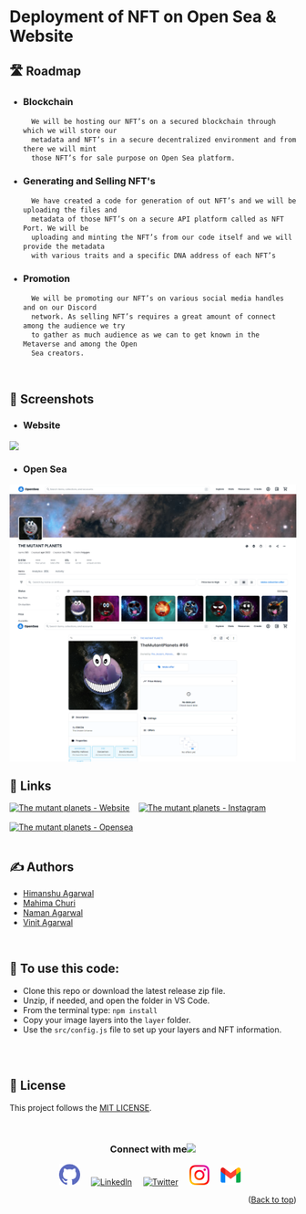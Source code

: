 
# Deployment of NFT on Open Sea & Website


## 🛣️ Roadmap

- ### Blockchain
        We will be hosting our NFT’s on a secured blockchain through which we will store our
        metadata and NFT’s in a secure decentralized environment and from there we will mint
        those NFT’s for sale purpose on Open Sea platform.

- ### Generating and Selling NFT's
        We have created a code for generation of out NFT’s and we will be uploading the files and
        metadata of those NFT’s on a secure API platform called as NFT Port. We will be
        uploading and minting the NFT’s from our code itself and we will provide the metadata
        with various traits and a specific DNA address of each NFT’s

- ### Promotion
        We will be promoting our NFT’s on various social media handles and on our Discord
        network. As selling NFT’s requires a great amount of connect among the audience we try
        to gather as much audience as we can to get known in the Metaverse and among the Open
        Sea creators.


<br>

## 👀 Screenshots
- ### Website
<img src ="assets/Website.png" align="center">
<br>

- ### Open Sea
<img src ="assets/opensea.png" align="center">
<img src ="assets/opensea2.png" align="center">
<br>

## 🔗 Links

<div>
<a href="https://hiimanshu.wixsite.com/themutantplanets"><img src="https://img.shields.io/badge/The_mutant_planets-Website-Ff0000?style=for-the-badge&logo=Wix&logoColor=Ff0000" alt="The mutant planets - Website"></a>&nbsp&nbsp&nbsp
<a href="https://instagram.com/the.mutant.planets?igshid=YmMyMTA2M2Y="><img src="https://img.shields.io/badge/The_mutant_planets-Instagram-833AB4?style=for-the-badge&logo=Instagram&logoColor=white" alt="The mutant planets - Instagram"></a>&nbsp&nbsp&nbsp<br><br>
<a href="https://opensea.io/The_Mutant_Planets_"><img src="https://img.shields.io/badge/The_mutant_planets-Opensea-blue?style=for-the-badge&logo=opensea&logoColor=blue" alt="The mutant planets - Opensea"></a>
</div>


<br>

## ✍️ Authors

- [Himanshu Agarwal](https://github.com/himanshu-03)
- [Mahima Churi](https://github.com/Mahitej28)
- [Naman Agarwal](https://github.com/namanagarwal3112)
- [Vinit Agarwal](https://github.com/Vinwinit)
<br>

## 📌 To use this code:

- Clone this repo or download the latest release zip file.
- Unzip, if needed, and open the folder in VS Code.
- From the terminal type:
    `npm install`
- Copy your image layers into the `layer` folder.
- Use the `src/config.js` file to set up your layers and NFT information.
<br>

<br />

## 🪪 License
This project follows the [MIT LICENSE](https://choosealicense.com/licenses/mit/).

<br />

<div align="center">
<h3> Connect with me<a href="https://gifyu.com/image/Zy2f"><img src="https://github.com/milaan9/milaan9/blob/main/Handshake.gif" width="50px"></a>
</h3> 
<p align="center">
    <a href="https://www.github.com/himanshu-03" target="_blank" rel="noreferrer"><img alt="Github" width="37px" src="https://github.com/himanshu-03/himanshu-03/raw/main/assets/socials/github.png"></a> &nbsp&nbsp&nbsp
    <a href="https://www.linkedin.com/in/agarwal-himanshu" target="_blank"><img alt="LinkedIn" width="35px" src="https://cdn.iconscout.com/icon/free/png-512/free-linkedin-189-721962.png?f=webp&w=256"></a> &nbsp&nbsp&nbsp
    <a href="https://twitter.com/hiimanshu_03" target="_blank"><img alt="Twitter" width="35px" src="https://freelogopng.com/images/all_img/1690643777twitter-x%20logo-png-white.png"></a> &nbsp&nbsp&nbsp
    <a href="https://www.instagram.com/_._hiimanshu_._" target="_blank"><img alt="Instagram" width="35px" src="https://github.com/himanshu-03/himanshu-03/raw/main/assets/socials/instagram.png"></a> &nbsp&nbsp&nbsp
    <a href="mailto:himanshuaaagarwal2002@gmail.com" target="_blank"><img alt="Gmail" width="35px" src="https://github.com/himanshu-03/himanshu-03/raw/main/assets/socials/gmail.png"></a>&nbsp&nbsp&nbsp
<p align="right">(<a href="#top">Back to top</a>)</p>
</p> 

